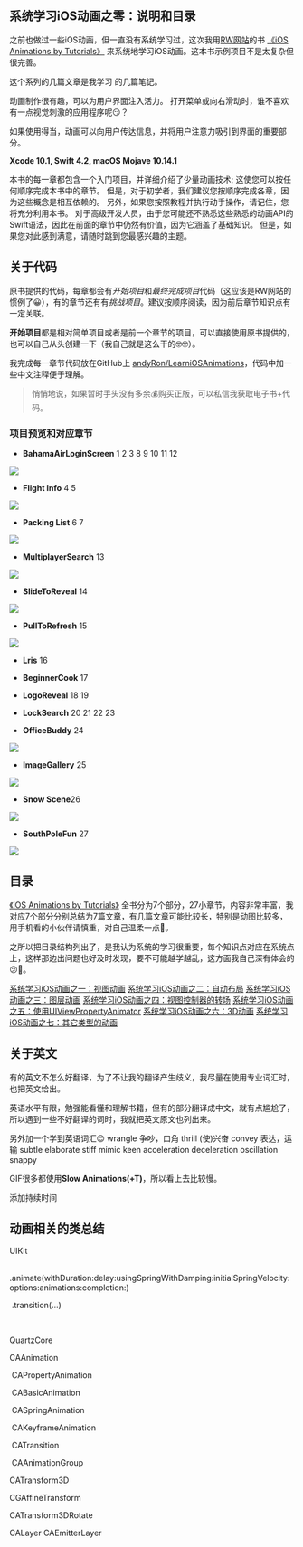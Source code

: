 系统学习iOS动画之零：说明和目录
---------

之前也做过一些iOS动画，但一直没有系统学习过，这次我用[RW网站](https://www.raywenderlich.com)的书 [《iOS Animations by Tutorials》](https://store.raywenderlich.com/products/ios-animations-by-tutorials) 来系统地学习iOS动画。这本书示例项目不是太复杂但很完善。

这个系列的几篇文章是我学习  的几篇笔记。

动画制作很有趣，可以为用户界面注入活力。 打开菜单或向右滑动时，谁不喜欢有一点视觉刺激的应用程序呢😏？

如果使用得当，动画可以向用户传达信息，并将用户注意力吸引到界面的重要部分。

**Xcode 10.1, Swift 4.2, macOS Mojave 10.14.1**

本书的每一章都包含一个入门项目，并详细介绍了少量动画技术; 这使您可以按任何顺序完成本书中的章节。
但是，对于初学者，我们建议您按顺序完成各章，因为这些概念是相互依赖的。 另外，如果您按照教程并执行动手操作，请记住，您将充分利用本书。
对于高级开发人员，由于您可能还不熟悉这些熟悉的动画API的Swift语法，因此在前面的章节中仍然有价值，因为它涵盖了基础知识。 但是，如果您对此感到满意，请随时跳到您最感兴趣的主题。



## 关于代码

原书提供的代码，每章都会有*开始项目*和*最终完成项目*代码（这应该是RW网站的惯例了😀），有的章节还有有*挑战项目*。建议按顺序阅读，因为前后章节知识点有一定关联。

**开始项目**都是相对简单项目或者是前一个章节的项目，可以直接使用原书提供的，也可以自己从头创建一下（我自己就是这么干的🤓🤓）。

我完成每一章节代码放在GitHub上 [andyRon/LearniOSAnimations](https://github.com/andyRon/LearniOSAnimations)，代码中加一些中文注释便于理解。

> 悄悄地说，如果暂时手头没有多余💰购买正版，可以私信我获取电子书+代码。

### 项目预览和对应章节


- **BahamaAirLoginScreen**  1 2 3    8 9 10 11 12 

![](https://ws1.sinaimg.cn/large/006tNbRwgy1fx69ltw09dg308s0avwtn.gif)

- **Flight Info**           4 5

![](https://ws1.sinaimg.cn/large/006tNbRwgy1fxcajmwugeg308m0fndxy.gif)

- **Packing List**          6 7

![](https://ws1.sinaimg.cn/large/006tNbRwgy1fw8qbtmmeag308s0fnafk.gif)

- **MultiplayerSearch**   13

![](https://ws2.sinaimg.cn/large/006tNbRwgy1fxmnjaf154g308m0fn1gb.gif)

- **SlideToReveal**       14

![](https://ws1.sinaimg.cn/large/006tNbRwgy1fx6l9mrd4sg308k0fmaf4.gif)

- **PullToRefresh**       15

![](https://ws4.sinaimg.cn/large/006tNbRwgy1fx7j42np9ig308q08r0w0.gif)

- **Lris**                16

- **BeginnerCook**        17



- **LogoReveal**          18 19



- **LockSearch** 		20 21 22 23 

- **OfficeBuddy** 	24

![](https://ws3.sinaimg.cn/large/006tNbRwgy1fxvpgah492g306y067799.gif)

- **ImageGallery** 	25

![](https://ws3.sinaimg.cn/large/006tNbRwgy1fxvr9roxswg308q0fo7wh.gif)

- **Snow Scene**26

![](https://ws4.sinaimg.cn/large/006tNbRwgy1fxvzhofmleg30ku112b2a.gif)

- **SouthPoleFun**  	27

![](https://ws2.sinaimg.cn/large/006tNbRwgy1fxw1bdetvhg30fm08sn0q.gif)






## 目录

 [《iOS Animations by Tutorials》](https://store.raywenderlich.com/products/ios-animations-by-tutorials) 全书分为7个部分，27小章节，内容非常丰富，我对应7个部分分别总结为7篇文章，有几篇文章可能比较长，特别是动图比较多，用手机看的小伙伴请慎重，对自己温柔一点🥴。

之所以把目录结构列出了，是我认为系统的学习很重要，每个知识点对应在系统点上，这样那边出问题也好及时发现，要不可能越学越乱，这方面我自己深有体会的😕🤔。

[系统学习iOS动画之一：视图动画](Section_I.md)
[系统学习iOS动画之二：自动布局](Section_II.md)
[系统学习iOS动画之三：图层动画](Section_III.md)
[系统学习iOS动画之四：视图控制器的转场](Section_IV.md)
[系统学习iOS动画之五：使用UIViewPropertyAnimator](Section_V.md)
[系统学习iOS动画之六：3D动画](Section_VI.md)
[系统学习iOS动画之七：其它类型的动画](Section_VII.md)



## 关于英文

有的英文不怎么好翻译，为了不让我的翻译产生歧义，我尽量在使用专业词汇时，也把英文给出。

英语水平有限，勉强能看懂和理解书籍，但有的部分翻译成中文，就有点尴尬了，所以遇到一些不好翻译的词时，我就把英文原文也列出来。

另外加一个学到英语词汇😊
wrangle  	争吵，口角
thrill		(使)兴奋
convey	  表达，运输
subtle
elaborate
stiff
mimic
keen
acceleration
deceleration
oscillation
snappy



GIF很多都使用**Slow Animations(+T)**，所以看上去比较慢。

添加持续时间



## 动画相关的类总结

UIKit

​	.animate(withDuration:delay:usingSpringWithDamping:initialSpringVelocity:options:animations:completion:)

​	.transition(...)

​	

QuartzCore



CAAnimation

​	CAPropertyAnimation

​	CABasicAnimation 

​		CASpringAnimation 	

​	CAKeyframeAnimation

​	CATransition

​	CAAnimationGroup



CATransform3D

CGAffineTransform

CATransform3DRotate

CALayer  CAEmitterLayer















